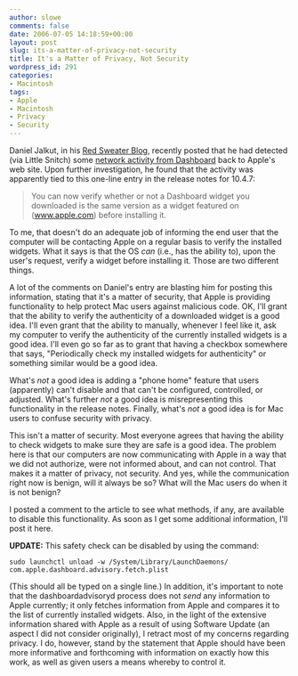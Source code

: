 ```yaml
---
author: slowe
comments: false
date: 2006-07-05 14:18:59+00:00
layout: post
slug: its-a-matter-of-privacy-not-security
title: It's a Matter of Privacy, Not Security
wordpress_id: 291
categories:
- Macintosh
tags:
- Apple
- Macintosh
- Privacy
- Security
---
```


Daniel Jalkut, in his [Red Sweater Blog](http://www.red-sweater.com/blog/), recently posted that he had detected (via Little Snitch) some [network activity from Dashboard](http://www.red-sweater.com/blog/153/apple-phones-home-too) back to Apple's web site. Upon further investigation, he found that the activity was apparently tied to this one-line entry in the release notes for 10.4.7:

>You can now verify whether or not a Dashboard widget you downloaded is the same version as a widget featured on (www.apple.com) before installing it.

To me, that doesn't do an adequate job of informing the end user that the computer will be contacting Apple on a regular basis to verify the installed widgets. What it says is that the OS _can_ (i.e., has the ability to), upon the user's request, verify a widget before installing it. Those are two different things.

A lot of the comments on Daniel's entry are blasting him for posting this information, stating that it's a matter of security, that Apple is providing functionality to help protect Mac users against malicious code. OK, I'll grant that the ability to verify the authenticity of a downloaded widget is a good idea. I'll even grant that the ability to manually, whenever I feel like it, ask my computer to verify the authenticity of the currently installed widgets is a good idea. I'll even go so far as to grant that having a checkbox somewhere that says, "Periodically check my installed widgets for authenticity" or something similar would be a good idea.

What's _not_ a good idea is adding a "phone home" feature that users (apparently) can't disable and that can't be configured, controlled, or adjusted. What's further _not_ a good idea is misrepresenting this functionality in the release notes. Finally, what's _not_ a good idea is for Mac users to confuse security with privacy.

This isn't a matter of security. Most everyone agrees that having the ability to check widgets to make sure they are safe is a good idea. The problem here is that our computers are now communicating with Apple in a way that we did not authorize, were not informed about, and can not control. That makes it a matter of privacy, not security. And yes, while the communication right now is benign, will it always be so? What will the Mac users do when it is not benign?

I posted a comment to the article to see what methods, if any, are available to disable this functionality. As soon as I get some additional information, I'll post it here.

**UPDATE:** This safety check can be disabled by using the command:

    sudo launchctl unload -w /System/Library/LaunchDaemons/ 
    com.apple.dashboard.advisory.fetch.plist

(This should all be typed on a single line.) In addition, it's important to note that the dashboardadvisoryd process does not _send_ any information to Apple currently; it only fetches information from Apple and compares it to the list of currently installed widgets. Also, in the light of the extensive information shared with Apple as a result of using Software Update (an aspect I did not consider originally), I retract most of my concerns regarding privacy. I do, however, stand by the statement that Apple should have been more informative and forthcoming with information on exactly how this work, as well as given users a means whereby to control it.
